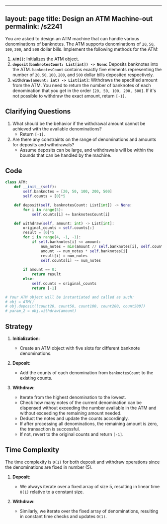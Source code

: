 
---
layout: page
title:  Design an ATM Machine-out
permalink: /s2241
---

You are asked to design an ATM machine that can handle various denominations of banknotes. The ATM supports denominations of `20`, `50`, `100`, `200`, and `500` dollar bills. Implement the following methods for the ATM:

1. **`ATM()`:** Initializes the ATM object.
2. **`deposit(banknotesCount: List[int]) -> None`:** Deposits banknotes into the ATM. `banknotesCount` contains exactly five elements representing the number of `20`, `50`, `100`, `200`, and `500` dollar bills deposited respectively.
3. **`withdraw(amount: int) -> List[int]`:** Withdraws the specified amount from the ATM. You need to return the number of banknotes of each denomination that you get in the order `[20, 50, 100, 200, 500]`. If it's not possible to withdraw the exact amount, return `[-1]`.

## Clarifying Questions

1. What should be the behavior if the withdrawal amount cannot be achieved with the available denominations?
   - Return `[-1]`.
2. Are there any constraints on the range of denominations and amounts for deposits and withdrawals?
   - Assume deposits can be large, and withdrawals will be within the bounds that can be handled by the machine.

## Code

```python
class ATM:
    def __init__(self):
        self.banknotes = [20, 50, 100, 200, 500]
        self.counts = [0]*5

    def deposit(self, banknotesCount: List[int]) -> None:
        for i in range(5):
            self.counts[i] += banknotesCount[i]

    def withdraw(self, amount: int) -> List[int]:
        original_counts = self.counts[:]
        result = [0]*5
        for i in range(4, -1, -1):
            if self.banknotes[i] <= amount:
                num_notes = min(amount // self.banknotes[i], self.counts[i])
                amount -= num_notes * self.banknotes[i]
                result[i] = num_notes
                self.counts[i] -= num_notes
        
        if amount == 0:
            return result
        else:
            self.counts = original_counts
            return [-1]

# Your ATM object will be instantiated and called as such:
# obj = ATM()
# obj.deposit([count20, count50, count100, count200, count500])
# param_2 = obj.withdraw(amount)
```

## Strategy

1. **Initialization**:
   - Create an ATM object with five slots for different banknote denominations.
   
2. **Deposit**:
   - Add the counts of each denomination from `banknotesCount` to the existing counts.

3. **Withdraw**:
   - Iterate from the highest denomination to the lowest.
   - Check how many notes of the current denomination can be dispensed without exceeding the number available in the ATM and without exceeding the remaining amount needed.
   - Deduct the notes and update the counts accordingly.
   - If after processing all denominations, the remaining amount is zero, the transaction is successful.
   - If not, revert to the original counts and return `[-1]`.

## Time Complexity

The time complexity is `O(1)` for both deposit and withdraw operations since the denominations are fixed in number (5).

1. **Deposit**: 
   - We always iterate over a fixed array of size 5, resulting in linear time `O(1)` relative to a constant size.

2. **Withdraw**:
   - Similarly, we iterate over the fixed array of denominations, resulting in constant time checks and updates `O(1)`.